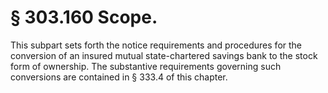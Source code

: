 # § 303.160   Scope.

This subpart sets forth the notice requirements and procedures for the conversion of an insured mutual state-chartered savings bank to the stock form of ownership. The substantive requirements governing such conversions are contained in § 333.4 of this chapter. 




